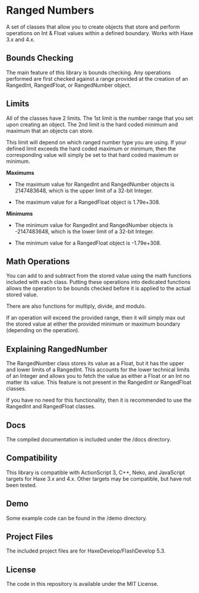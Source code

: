 # Ranged Numbers
A set of classes that allow you to create objects that store and perform operations on Int & Float values within a defined boundary. Works with Haxe 3.x and 4.x.

## Bounds Checking
The main feature of this library is bounds checking. Any operations performed are first checked against a range provided at the creation of an RangedInt, RangedFloat, or RangedNumber object.

## Limits
All of the classes have 2 limits. The 1st limit is the number range that you set upon creating an object. The 2nd limit is the hard coded minimum and maximum that an objects can store. 

This limit will depend on which ranged number type you are using. If your defined limit exceeds the hard coded maximum or minimum, then the corresponding value will simply be set to that hard coded maximum or minimum.

**Maximums**

- The maximum value for RangedInt and RangedNumber objects is 2147483648, which is the upper limit of a 32-bit Integer.

- The maximum value for a RangedFloat object is 1.79e+308.

**Minimums**

- The minimum value for RangedInt and RangedNumber objects is -2147483648, which is the lower limit of a 32-bit Integer.

- The minimum value for a RangedFloat object is -1.79e+308.

## Math Operations
You can add to and subtract from the stored value using the math functions included with each class. Putting these operations into dedicated functions allows the operation to be bounds checked before it is applied to the actual stored value.

There are also functions for multiply, divide, and modulo.

If an operation will exceed the provided range, then it will simply max out the stored value at either the provided minimum or maximum boundary (depending on the operation).

## Explaining RangedNumber
The RangedNumber class stores its value as a Float, but it has the upper and lower limits of a RangedInt. This accounts for the lower technical limits of an Integer and allows you to fetch the value as either a Float or an Int no matter its value. This feature is not present in the RangedInt or RangedFloat classes.

If you have no need for this functionality, then it is recommended to use the RangedInt and RangedFloat classes.

## Docs
The compiled documentation is included under the /docs directory. 

## Compatibility
This library is compatible with ActionScript 3, C++, Neko, and JavaScript targets for Haxe 3.x and 4.x. Other targets may be compatible, but have not been tested.

## Demo
Some example code can be found in the /demo directory.

## Project Files
The included project files are for HaxeDevelop/FlashDevelop 5.3.

## License
The code in this repository is available under the MIT License.
